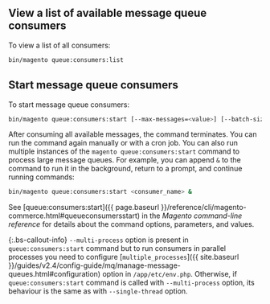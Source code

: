 ## View a list of available message queue consumers

To view a list of all consumers:

```bash
bin/magento queue:consumers:list
```

## Start message queue consumers

To start message queue consumers:

```bash
bin/magento queue:consumers:start [--max-messages=<value>] [--batch-size=<value>] [--single-thread] [--area-code=<value>] [--multi-process=<value>] <consumer_name>
```

After consuming all available messages, the command terminates. You can run the command again manually or with a cron job. You can also run multiple instances of the `magento queue:consumers:start` command to process large message queues. For example, you can append `&` to the command to run it in the background, return to a prompt, and continue running commands:

```bash
bin/magento queue:consumers:start <consumer_name> &
```

See [queue:consumers:start]({{ page.baseurl }}/reference/cli/magento-commerce.html#queueconsumersstart) in the _Magento command-line reference_ for details about the command options, parameters, and values.

{:.bs-callout-info}
`--multi-process` option is present in `queue:consumers:start` command but to run consumers in parallel processes you need to configure [`multiple_processes`]({{ site.baseurl }}/guides/v2.4/config-guide/mq/manage-message-queues.html#configuration) option in `/app/etc/env.php`. Otherwise, if `queue:consumers:start` command is called with `--multi-process` option, its behaviour is the same as with `--single-thread` option. 
